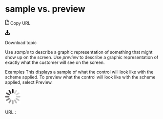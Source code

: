 # sample vs. preview

![Copy URL](media/sample-vs-preview/Copy.png)
Copy URL

![Download](media/sample-vs-preview/Download.png)

Download topic

Use *sample* to describe a graphic representation of something that might show up on the screen. Use *preview* to describe a graphic representation of exactly what the customer will see on the screen.

Examples
This displays a sample of what the control will look like with the scheme applied.
To preview what the control will look like with the scheme applied, select Preview.

![In progress](media/sample-vs-preview/activity-large.gif)

URL :
